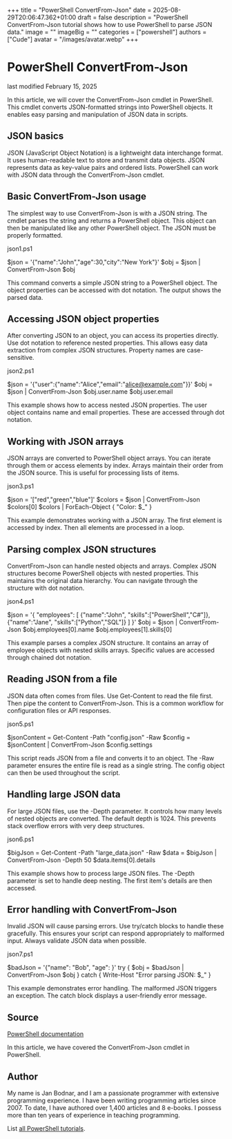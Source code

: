 +++
title = "PowerShell ConvertFrom-Json"
date = 2025-08-29T20:06:47.362+01:00
draft = false
description = "PowerShell ConvertFrom-Json tutorial shows how to use PowerShell to parse JSON data."
image = ""
imageBig = ""
categories = ["powershell"]
authors = ["Cude"]
avatar = "/images/avatar.webp"
+++

# PowerShell ConvertFrom-Json

last modified February 15, 2025

In this article, we will cover the ConvertFrom-Json cmdlet in
PowerShell. This cmdlet converts JSON-formatted strings into PowerShell objects.
It enables easy parsing and manipulation of JSON data in scripts.

## JSON basics

JSON (JavaScript Object Notation) is a lightweight data interchange format. It
uses human-readable text to store and transmit data objects. JSON represents
data as key-value pairs and ordered lists. PowerShell can work with JSON data
through the ConvertFrom-Json cmdlet.

## Basic ConvertFrom-Json usage

The simplest way to use ConvertFrom-Json is with a JSON string. The
cmdlet parses the string and returns a PowerShell object. This object can then
be manipulated like any other PowerShell object. The JSON must be properly
formatted.

json1.ps1
  

$json = '{"name":"John","age":30,"city":"New York"}'
$obj = $json | ConvertFrom-Json
$obj

This command converts a simple JSON string to a PowerShell object. The object
properties can be accessed with dot notation. The output shows the parsed data.

## Accessing JSON object properties

After converting JSON to an object, you can access its properties directly. Use
dot notation to reference nested properties. This allows easy data extraction
from complex JSON structures. Property names are case-sensitive.

json2.ps1
  

$json = '{"user":{"name":"Alice","email":"alice@example.com"}}'
$obj = $json | ConvertFrom-Json
$obj.user.name
$obj.user.email

This example shows how to access nested JSON properties. The user object
contains name and email properties. These are accessed through dot notation.

## Working with JSON arrays

JSON arrays are converted to PowerShell object arrays. You can iterate through
them or access elements by index. Arrays maintain their order from the JSON
source. This is useful for processing lists of items.

json3.ps1
  

$json = '["red","green","blue"]'
$colors = $json | ConvertFrom-Json
$colors[0]
$colors | ForEach-Object { "Color: $_" }

This example demonstrates working with a JSON array. The first element is
accessed by index. Then all elements are processed in a loop.

## Parsing complex JSON structures

ConvertFrom-Json can handle nested objects and arrays. Complex JSON
structures become PowerShell objects with nested properties. This maintains the
original data hierarchy. You can navigate through the structure with dot notation.

json4.ps1
  

$json = '{
  "employees": [
    {"name":"John", "skills":["PowerShell","C#"]},
    {"name":"Jane", "skills":["Python","SQL"]}
  ]
}'
$obj = $json | ConvertFrom-Json
$obj.employees[0].name
$obj.employees[1].skills[0]

This example parses a complex JSON structure. It contains an array of employee
objects with nested skills arrays. Specific values are accessed through chained
dot notation.

## Reading JSON from a file

JSON data often comes from files. Use Get-Content to read the file
first. Then pipe the content to ConvertFrom-Json. This is a common
workflow for configuration files or API responses.

json5.ps1
  

$jsonContent = Get-Content -Path "config.json" -Raw
$config = $jsonContent | ConvertFrom-Json
$config.settings

This script reads JSON from a file and converts it to an object. The -Raw
parameter ensures the entire file is read as a single string. The config object
can then be used throughout the script.

## Handling large JSON data

For large JSON files, use the -Depth parameter. It controls how many levels of
nested objects are converted. The default depth is 1024. This prevents stack
overflow errors with very deep structures.

json6.ps1
  

$bigJson = Get-Content -Path "large_data.json" -Raw
$data = $bigJson | ConvertFrom-Json -Depth 50
$data.items[0].details

This example shows how to process large JSON files. The -Depth parameter is set
to handle deep nesting. The first item's details are then accessed.

## Error handling with ConvertFrom-Json

Invalid JSON will cause parsing errors. Use try/catch blocks to handle these
gracefully. This ensures your script can respond appropriately to malformed
input. Always validate JSON data when possible.

json7.ps1
  

$badJson = '{"name": "Bob", "age": }'
try {
    $obj = $badJson | ConvertFrom-Json
    $obj
}
catch {
    Write-Host "Error parsing JSON: $_"
}

This example demonstrates error handling. The malformed JSON triggers an
exception. The catch block displays a user-friendly error message.

## Source

[PowerShell documentation](https://docs.microsoft.com/en-us/powershell/)

In this article, we have covered the ConvertFrom-Json cmdlet in PowerShell.

## Author

My name is Jan Bodnar, and I am a passionate programmer with extensive
programming experience. I have been writing programming articles since 2007.
To date, I have authored over 1,400 articles and 8 e-books. I possess more
than ten years of experience in teaching programming.

List [all PowerShell tutorials](/powershell/).